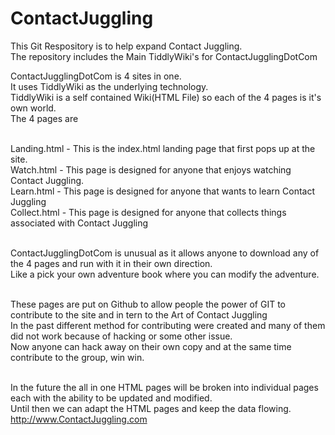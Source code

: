 ContactJuggling
===============

This Git Respository is to help expand Contact Juggling.<br>
The repository includes the Main TiddlyWiki's for ContactJugglingDotCom<br>

ContactJugglingDotCom is 4 sites in one.<br>
It uses TiddlyWiki as the underlying technology.<br>
TiddlyWiki is a self contained Wiki(HTML File) so each of the 4 pages is it's own world.<br>
The 4 pages are<br><br>

Landing.html - This is the index.html landing page that first pops up at the site.<BR>
Watch.html - This page is designed for anyone that enjoys watching Contact Juggling.<BR>
Learn.html - This page is designed for anyone that wants to learn Contact Juggling<BR>
Collect.html - This page is designed for anyone that collects things associated with Contact Juggling<BR><BR>

ContactJugglingDotCom is unusual as it allows anyone to download any of the 4 pages and run with it in their own direction.<br>
Like a pick your own adventure book where you can modify the adventure.<br><br>

These pages are put on Github to allow people the power of GIT to contribute to the site and in tern to the Art of Contact Juggling<br>
In the past different method for contributing were created and many of them did not work because of hacking or some other issue.<br>
Now anyone can hack away on their own copy and at the same time contribute to the group, win win.<br><br>

In the future the all in one HTML pages will be broken into individual pages each with the ability to be updated and modified.<br>
Until then we can adapt the HTML pages and keep the data flowing.<br>
http://www.ContactJuggling.com <br>
